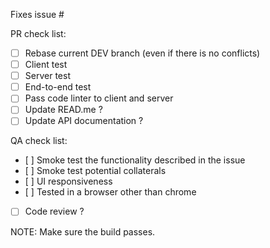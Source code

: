Fixes issue #

PR check list:

- [ ] Rebase current DEV branch (even if there is no conflicts)
- [ ] Client test
- [ ] Server test
- [ ] End-to-end test
- [ ] Pass code linter to client and server
- [ ] Update READ.me ?
- [ ] Update API documentation ?

QA check list:

- [ ] Smoke test the functionality described in the issue
- [ ] Smoke test potential collaterals
- [ ] UI responsiveness
- [ ] Tested in a browser other than chrome
- [ ] Code review ?

NOTE: Make sure the build passes.
